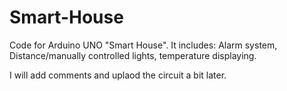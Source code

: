 # Smart-House
Code for Arduino UNO "Smart House". It includes: Alarm system, Distance/manually controlled lights, temperature displaying.


I will add comments and uplaod the circuit a bit later.
